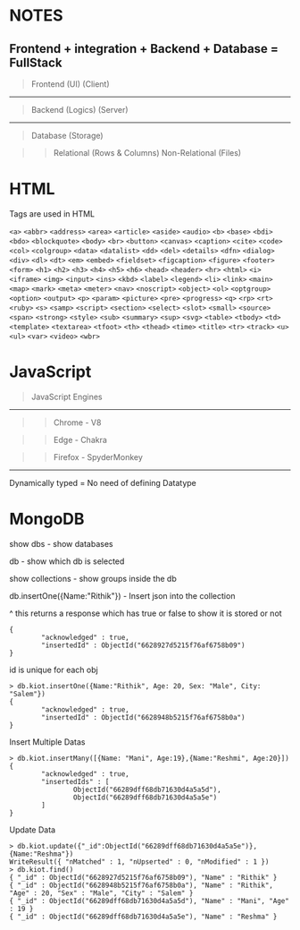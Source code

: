 # NOTES

## Frontend + integration + Backend + Database = FullStack

> Frontend (UI) (Client)
---
> Backend (Logics) (Server)
---
> Database (Storage)

>> Relational (Rows & Columns)
>> Non-Relational (Files)

# HTML

Tags are used in HTML

`<a>`
`<abbr>`
`<address>`
`<area>`
`<article>`
`<aside>`
`<audio>`
`<b>`
`<base>`
`<bdi>`
`<bdo>`
`<blockquote>`
`<body>`
`<br>`
`<button>`
`<canvas>`
`<caption>`
`<cite>`
`<code>`
`<col>`
`<colgroup>`
`<data>`
`<datalist>`
`<dd>`
`<del>`
`<details>`
`<dfn>`
`<dialog>`
`<div>`
`<dl>`
`<dt>`
`<em>`
`<embed>`
`<fieldset>`
`<figcaption>`
`<figure>`
`<footer>`
`<form>`
`<h1>`
`<h2>`
`<h3>`
`<h4>`
`<h5>`
`<h6>`
`<head>`
`<header>`
`<hr>`
`<html>`
`<i>`
`<iframe>`
`<img>`
`<input>`
`<ins>`
`<kbd>`
`<label>`
`<legend>`
`<li>`
`<link>`
`<main>`
`<map>`
`<mark>`
`<meta>`
`<meter>`
`<nav>`
`<noscript>`
`<object>`
`<ol>`
`<optgroup>`
`<option>`
`<output>`
`<p>`
`<param>`
`<picture>`
`<pre>`
`<progress>`
`<q>`
`<rp>`
`<rt>`
`<ruby>`
`<s>`
`<samp>`
`<script>`
`<section>`
`<select>`
`<slot>`
`<small>`
`<source>`
`<span>`
`<strong>`
`<style>`
`<sub>`
`<summary>`
`<sup>`
`<svg>`
`<table>`
`<tbody>`
`<td>`
`<template>`
`<textarea>`
`<tfoot>`
`<th>`
`<thead>`
`<time>`
`<title>`
`<tr>`
`<track>`
`<u>`
`<ul>`
`<var>`
`<video>`
`<wbr>`

# JavaScript 

> JavaScript Engines
---
>> Chrome - V8

>> Edge - Chakra 

>> Firefox - SpyderMonkey

---

Dynamically typed = No need of defining Datatype

# MongoDB

show dbs - show databases

db - show which db is selected

show collections - show groups inside the db

db.insertOne({Name:"Rithik"}) - Insert json into the collection

^ this returns a response which has true or false to show it is stored or not

```
{
        "acknowledged" : true,
        "insertedId" : ObjectId("6628927d5215f76af6758b09")
}
```

id is unique for each obj

```
> db.kiot.insertOne({Name:"Rithik", Age: 20, Sex: "Male", City: "Salem"})
{
        "acknowledged" : true,
        "insertedId" : ObjectId("6628948b5215f76af6758b0a")
}
```

Insert Multiple Datas

```
> db.kiot.insertMany([{Name: "Mani", Age:19},{Name:"Reshmi", Age:20}])
{
        "acknowledged" : true,
        "insertedIds" : [
                ObjectId("66289dff68db71630d4a5a5d"),
                ObjectId("66289dff68db71630d4a5a5e")
        ]
}
```

Update Data


```
> db.kiot.update({"_id":ObjectId("66289dff68db71630d4a5a5e")},{Name:"Reshma"})
WriteResult({ "nMatched" : 1, "nUpserted" : 0, "nModified" : 1 })
> db.kiot.find()
{ "_id" : ObjectId("6628927d5215f76af6758b09"), "Name" : "Rithik" }
{ "_id" : ObjectId("6628948b5215f76af6758b0a"), "Name" : "Rithik", "Age" : 20, "Sex" : "Male", "City" : "Salem" }
{ "_id" : ObjectId("66289dff68db71630d4a5a5d"), "Name" : "Mani", "Age" : 19 }
{ "_id" : ObjectId("66289dff68db71630d4a5a5e"), "Name" : "Reshma" }

```


